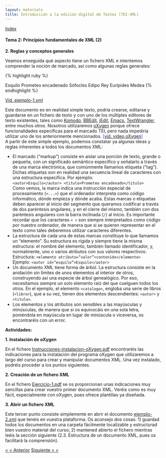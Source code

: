 ```yaml
---
layout: materials
title: Introducción a la edición digital de Textos (TEI-XML)
---
```


<a href="{{ site.url }}/materials/IntroTEI/index.html">Index</a>

#### Tema 2: Principios fundamentales de XML (2)

**2. Reglas y conceptos generales**  

Veamos enseguida qué aspecto tiene un fichero XML e intentemos comprender la noción de marcado, así como algunas reglas generales:   
    
{% highlight ruby %}
<?xml version="1.0" encoding="UTF-8"?>  
 <lista>  
  <libro>  
   <autor id="esquilo">Esquilo</autor>  
   <titulo>Prometeo encadenado</titulo>  
  </libro>  
  <libro>  
    <autor id="sofocles">Sófocles</autor>  
    <titulo>Edipo Rey</titulo>  
  </libro>  
  <libro>  
    <autor id="euripides">Eurípides</autor>  
    <titulo>Medea</titulo>  
  </libro>  
 </lista>
{% endhighlight %}
 
[Vid. ejemplo-1.xml](/o/10015217)

Este documento es en realidad simple texto, podría crearse, editarse y guardarse en un fichero de texto y con uno de los múltiples editores de texto existentes, tales como [Komodo](http://komodoide.com/komodo-edit/), [BBEdit](http://www.barebones.com/products/bbedit/), [jEdit](http://www.jedit.org/), [Emacs](http://www.gnu.org/software/emacs/), [TextWrangler](http://www.barebones.com/products/textwrangler/download.html), entre muchos otros. Nosotros utilizaremos [oXygen](http://www.oxygenxml.com/) porque ofrece funcionalidades específicas para el marcado TEI, pero nada impediría utilizar uno de los anteriormente mencionados. <span style="color: #0058ff;">[[vid. video oXygen](/o/10015226)]</span>  
A partir de este simple ejemplo, podemos constatar ya algunas ideas y reglas inherentes a todos los documentos XML:  

* El marcado (“markup”) consiste en aislar una porción de texto, grande o pequeña, con un significado semántico específico y señalarlo a través de una marca electrónica, que comúnmente llamamos etiqueta (“tag”). Dichas etiquetas son en realidad una secuencia lineal de caracteres con una estructura específica. Por ejemplo:  
    `<autor>Esquilo</autor> <titulo>Prometeo encadenado</titulo>`  
    Como vemos, la marca indica una instrucción especial de procesamiento (`<...>`) que el ordenador interpreta como código informático, dónde empieza y dónde acaba. Estas marcas o etiquetas deben aparecer al inicio del segmento que queramos codificar a través de dos paréntesis angulares, y en el cierre del mismo, también con dos paréntesis angulares con la barra inclinada (`/`) al inicio. Es importante recordar que los caracteres `< >` son siempre interpretados como código por nuestro ordenador, de manera que si se quieren representar en el texto como tales deberemos utilizar caracteres diferentes.
*   La estructura de cada una de estas marcas constituye lo que llamamos un “elemento”. Su estructura es rígida y siempre tiene la misma estructura: el nombre del elemento, también llamado identificador, y, normalmente, uno o varios atributos con sus valores respectivos:  
    Estructura: `<elemento atributo=“valor”>contenido</elemento>`  
    Ejemplo: `<autor id=“esquilo”>Esquilo</autor>`
*   Un documento XML tiene forma de árbol. La estructura consiste en la anidación sin límites de unos elementos al interior de otros, construyendo así una especie de árbol genealógico. Por eso, necesitamos siempre un solo elemento raíz del que cuelguen todos los otros. En el ejemplo, el elemento `<catalogo>`, engloba una serie de libros (`<libro>`), que a su vez, tienen dos elementos descendientes: `<autor>` y `<titulo>`.
*   Los elementos y los atributos son sensibles a las mayúsculas y minúsculas, de manera que si os equivocáis en una sola letra, poniéndola en mayúscula en lugar de minúscula o viceversa, os encontraréis con un error.

**Actividades:**

**1. Instalación de oXygen** 
 
En el fichero [Instrucciones-instalacion-oXygen.pdf](/o/10015230) encontraréis las indicaciones para la instalación del programa oXygen que utilizaremos a largo del curso para crear y manipular documentos XML. Una vez instalado, podréis proceder a los puntos siguientes.
  
**2. Creación de un fichero XML** 

En el fichero [Ejercicio-1.pdf](/o/10015228) se os proporcionan unas indicaciones muy sencillas para crear vuestro primer documento XML. Veréis como es muy fácil, especialmente con oXygen, pues ofrece plantillas ya diseñada.

**3. Abrir un fichero XML**  

Este tercer punto consiste simplemente en abrir el documento [ejemplo-2.xml](/o/10015222) que tenéis en vuestra plataforma. Os aconsejo dos cosas: 1) guardad todos los documentos en una carpeta fácilmente localizable y estructurad bien vuestro material del curso; 2) mantened abierto el fichero mientras leéis la sección siguiente (2.3. Estructura de un documento XML, pues os facilitará la comprensión).

[< < Anterior](2.1.html)         [Siguiente > >](2.3.html)